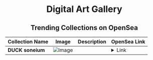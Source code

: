 <div align="center">

# Digital Art Gallery

## Trending Collections on OpenSea

| Collection Name                       | Image                                                                                     | Description                       | OpenSea Link                                                                                          |
|---------------------------------------|-------------------------------------------------------------------------------------------|-----------------------------------|--------------------------------------------------------------------------------------------------------|
| **DUCK soneium** | ![Image](https://i.seadn.io/s/raw/files/a2e2a5ee191d2557fb6c6dad0ac3abe9.jpg?w=500&auto=format?w=200&auto=format) |  | <details><summary>Link</summary>[DUCK soneium](https://opensea.io/collection/duck-soneium)</details> |

</div>